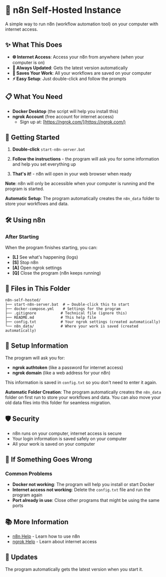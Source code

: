 # 🚀 n8n Self-Hosted Instance

A simple way to run n8n (workflow automation tool) on your computer with internet access.

## ✨ What This Does

- **🌐 Internet Access**: Access your n8n from anywhere (when your computer is on)
- **🔄 Always Updated**: Gets the latest version automatically
- **💾 Saves Your Work**: All your workflows are saved on your computer
- **⚡ Easy Setup**: Just double-click and follow the prompts

## 📋 What You Need

- **Docker Desktop** (the script will help you install this)
- **ngrok Account** (free account for internet access)
  - Sign up at: [https://ngrok.com/](https://ngrok.com/)

## 🚀 Getting Started

1. **Double-click** `start-n8n-server.bat`

2. **Follow the instructions** - the program will ask you for some information and help you set everything up

3. **That's it!** - n8n will open in your web browser when ready

**Note**: n8n will only be accessible when your computer is running and the program is started.

**Automatic Setup**: The program automatically creates the `n8n_data` folder to store your workflows and data.

## 🛠️ Using n8n

### After Starting
When the program finishes starting, you can:
- **[L]** See what's happening (logs)
- **[S]** Stop n8n
- **[A]** Open ngrok settings
- **[Q]** Close the program (n8n keeps running)

## 📁 Files in This Folder

```
n8n-self-hosted/
├── start-n8n-server.bat  # ← Double-click this to start
├── docker-compose.yml    # Settings for the program
├── .gitignore           # Technical file (ignore this)
├── README.md            # This help file
├── config.txt           # Your ngrok settings (created automatically)
└── n8n_data/            # Where your work is saved (created automatically)
```

## 🔧 Setup Information

The program will ask you for:
- **ngrok authtoken** (like a password for internet access)
- **ngrok domain** (like a web address for your n8n)

This information is saved in `config.txt` so you don't need to enter it again.

**Automatic Folder Creation**: The program automatically creates the `n8n_data` folder on first run to store your workflows and data. You can also move your old data files into this folder for seamless migration.

## 🛡️ Security

- n8n runs on your computer, internet access is secure
- Your login information is saved safely on your computer
- All your work is saved on your computer

## 🐛 If Something Goes Wrong

### Common Problems

- **Docker not working**: The program will help you install or start Docker
- **Internet access not working**: Delete the `config.txt` file and run the program again
- **Port already in use**: Close other programs that might be using the same ports

## 📚 More Information

- [n8n Help](https://docs.n8n.io/) - Learn how to use n8n
- [ngrok Help](https://ngrok.com/docs/) - Learn about internet access

## 🔄 Updates

The program automatically gets the latest version when you start it.
